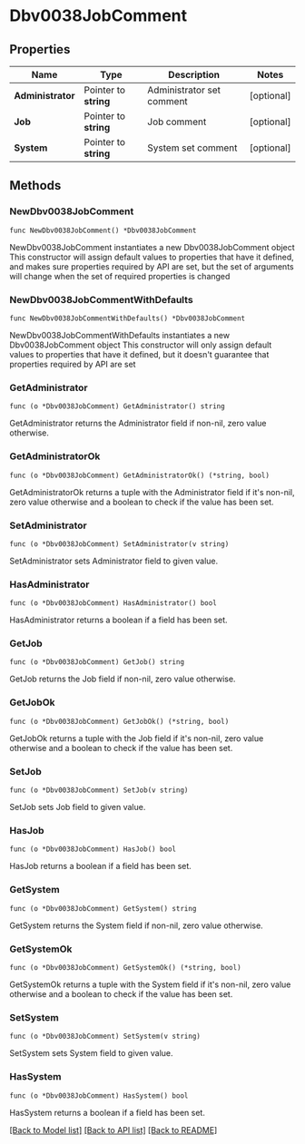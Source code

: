 # Dbv0038JobComment

## Properties

Name | Type | Description | Notes
------------ | ------------- | ------------- | -------------
**Administrator** | Pointer to **string** | Administrator set comment | [optional] 
**Job** | Pointer to **string** | Job comment | [optional] 
**System** | Pointer to **string** | System set comment | [optional] 

## Methods

### NewDbv0038JobComment

`func NewDbv0038JobComment() *Dbv0038JobComment`

NewDbv0038JobComment instantiates a new Dbv0038JobComment object
This constructor will assign default values to properties that have it defined,
and makes sure properties required by API are set, but the set of arguments
will change when the set of required properties is changed

### NewDbv0038JobCommentWithDefaults

`func NewDbv0038JobCommentWithDefaults() *Dbv0038JobComment`

NewDbv0038JobCommentWithDefaults instantiates a new Dbv0038JobComment object
This constructor will only assign default values to properties that have it defined,
but it doesn't guarantee that properties required by API are set

### GetAdministrator

`func (o *Dbv0038JobComment) GetAdministrator() string`

GetAdministrator returns the Administrator field if non-nil, zero value otherwise.

### GetAdministratorOk

`func (o *Dbv0038JobComment) GetAdministratorOk() (*string, bool)`

GetAdministratorOk returns a tuple with the Administrator field if it's non-nil, zero value otherwise
and a boolean to check if the value has been set.

### SetAdministrator

`func (o *Dbv0038JobComment) SetAdministrator(v string)`

SetAdministrator sets Administrator field to given value.

### HasAdministrator

`func (o *Dbv0038JobComment) HasAdministrator() bool`

HasAdministrator returns a boolean if a field has been set.

### GetJob

`func (o *Dbv0038JobComment) GetJob() string`

GetJob returns the Job field if non-nil, zero value otherwise.

### GetJobOk

`func (o *Dbv0038JobComment) GetJobOk() (*string, bool)`

GetJobOk returns a tuple with the Job field if it's non-nil, zero value otherwise
and a boolean to check if the value has been set.

### SetJob

`func (o *Dbv0038JobComment) SetJob(v string)`

SetJob sets Job field to given value.

### HasJob

`func (o *Dbv0038JobComment) HasJob() bool`

HasJob returns a boolean if a field has been set.

### GetSystem

`func (o *Dbv0038JobComment) GetSystem() string`

GetSystem returns the System field if non-nil, zero value otherwise.

### GetSystemOk

`func (o *Dbv0038JobComment) GetSystemOk() (*string, bool)`

GetSystemOk returns a tuple with the System field if it's non-nil, zero value otherwise
and a boolean to check if the value has been set.

### SetSystem

`func (o *Dbv0038JobComment) SetSystem(v string)`

SetSystem sets System field to given value.

### HasSystem

`func (o *Dbv0038JobComment) HasSystem() bool`

HasSystem returns a boolean if a field has been set.


[[Back to Model list]](../README.md#documentation-for-models) [[Back to API list]](../README.md#documentation-for-api-endpoints) [[Back to README]](../README.md)


